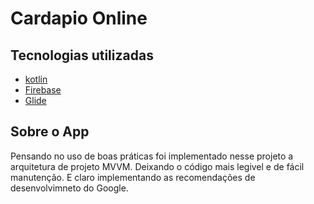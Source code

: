 # Cardapio Online

## Tecnologias utilizadas
* [kotlin](https://kotlinlang.org/)
* [Firebase](https://firebase.google.com/?hl=pt-br)
* [Glide](https://github.com/bumptech/glide)


## Sobre o App
Pensando no uso de boas práticas foi implementado nesse projeto a arquitetura de projeto MVVM. Deixando o código mais legivel e de fácil manutenção. E claro implementando as recomendações de desenvolvimneto do Google.
